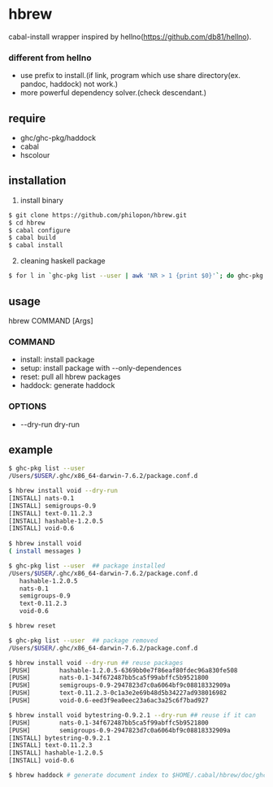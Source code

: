 hbrew
=====

   cabal-install wrapper inspired by hellno(https://github.com/db81/hellno).

### different from hellno

* use prefix to install.(if link, program which use share directory(ex. pandoc, haddock) not work.)
* more powerful dependency solver.(check descendant.)

require
----

* ghc/ghc-pkg/haddock
* cabal
* hscolour

installation
----

1. install binary

```bash
$ git clone https://github.com/philopon/hbrew.git
$ cd hbrew
$ cabal configure
$ cabal build
$ cabal install
```

2. cleaning haskell package

```bash
$ for l in `ghc-pkg list --user | awk 'NR > 1 {print $0}'`; do ghc-pkg unregister $l --force; done
```

usage
----

hbrew COMMAND [Args]

### COMMAND

* install: install package
* setup: install package with --only-dependences
* reset: pull all hbrew packages
* haddock: generate haddock
         
### OPTIONS

* --dry-run     dry-run

example
----

```bash
$ ghc-pkg list --user
/Users/$USER/.ghc/x86_64-darwin-7.6.2/package.conf.d

$ hbrew install void --dry-run
[INSTALL] nats-0.1
[INSTALL] semigroups-0.9
[INSTALL] text-0.11.2.3
[INSTALL] hashable-1.2.0.5
[INSTALL] void-0.6
    
$ hbrew install void
( install messages )

$ ghc-pkg list --user  ## package installed
/Users/$USER/.ghc/x86_64-darwin-7.6.2/package.conf.d
   hashable-1.2.0.5
   nats-0.1
   semigroups-0.9
   text-0.11.2.3
   void-0.6

$ hbrew reset

$ ghc-pkg list --user  ## package removed
/Users/$USER/.ghc/x86_64-darwin-7.6.2/package.conf.d

$ hbrew install void --dry-run ## reuse packages
[PUSH]        hashable-1.2.0.5-6369bb0e7f86eaf80fdec96a830fe508
[PUSH]        nats-0.1-34f672487bb5ca5f99abffc5b9521800
[PUSH]        semigroups-0.9-2947823d7c0a6064bf9c08818332909a
[PUSH]        text-0.11.2.3-0c1a3e2e69b48d5b34227ad938016982
[PUSH]        void-0.6-eed3f9ea0eec23a6ac3a25c6f7bad927

$ hbrew install void bytestring-0.9.2.1 --dry-run ## reuse if it can
[PUSH]        nats-0.1-34f672487bb5ca5f99abffc5b9521800
[PUSH]        semigroups-0.9-2947823d7c0a6064bf9c08818332909a
[INSTALL] bytestring-0.9.2.1
[INSTALL] text-0.11.2.3
[INSTALL] hashable-1.2.0.5
[INSTALL] void-0.6

$ hbrew haddock # generate document index to $HOME/.cabal/hbrew/doc/ghc-7.6.2-x86_64/index.html
```









